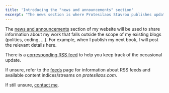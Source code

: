 ```yaml
---
title: 'Introducing the "news and announcements" section'
excerpt: "The news section is where Protesilaos Stavrou publishes updates on his latest work."
---
```

The [news and announcements](/news/) section of my website will be used to share information about my work that falls outside the scope of my existing blogs (politics, coding, ...). For example, when I publish my next book, I will post the relevant details here.

There is a [corresponding RSS feed](/news.xml) to help you keep track of the occasional update.

If unsure, refer to the [feeds](/feeds/) page for information about RSS feeds and available content indices/streams on *protesilaos.com*.

If still unsure, [contact me](/contact/).
